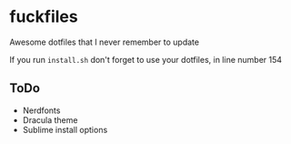 # fuckfiles
Awesome dotfiles that I never remember to update

If you run `install.sh` don't forget to use your dotfiles, in line number 154

ToDo
--------
* Nerdfonts
* Dracula theme
* Sublime install options
